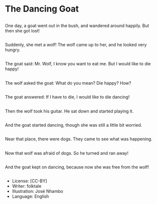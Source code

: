 # The Dancing Goat

##
One day, a goat went out in the bush, and wandered around
happily. But then she got lost!

##
Suddenly, she met a wolf! The wolf came up to her, and he
looked very hungry.

##
The goat said: Mr. Wolf, I know you want to eat me. But I
would like to die happy!

##
The wolf asked the
goat: What do you
mean? Die happy?
How?

##
The goat answered: If I
have to die, I would like
to die dancing!

##
Then the wolf took his
guitar. He sat down and
started playing it.

##
And the goat started
dancing, though she
was still a little bit
worried.

##
Near that place, there were dogs. They came to see what
was happening.

##
Now that wolf was afraid of dogs. So he turned and ran
away!

##
And the goat kept on
dancing, because now
she was free from the
wolf!

##
* License: [CC-BY]
* Writer: folktale
* Illustration: José Nhambo
* Language: English
